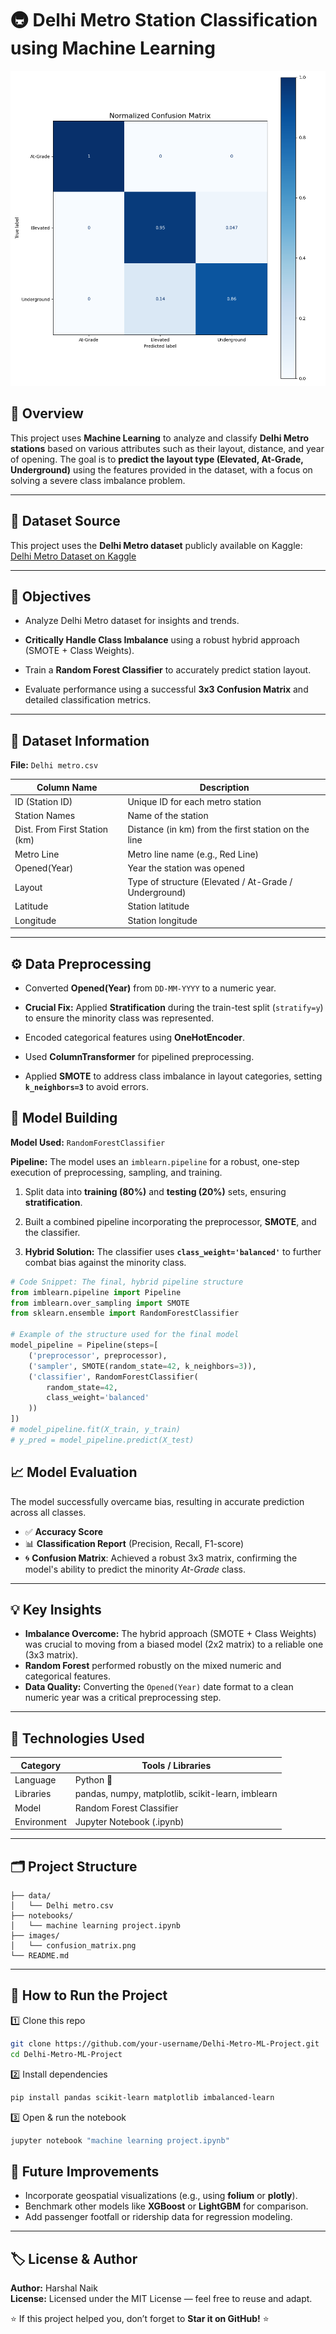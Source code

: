 # 🚇 Delhi Metro Station Classification using Machine Learning

![Final Confusion Matrix](confusion_matrix.png)

## 📘 Overview

This project uses **Machine Learning** to analyze and classify **Delhi Metro stations** based on various attributes such as their layout, distance, and year of opening. The goal is to **predict the layout type (Elevated, At-Grade, Underground)** using the features provided in the dataset, with a focus on solving a severe class imbalance problem.

---

## 🧾 Dataset Source

This project uses the **Delhi Metro dataset** publicly available on Kaggle:
[Delhi Metro Dataset on Kaggle](https://www.kaggle.com/datasets/ummiee/delhi-metro-dataset)

---

## 🧠 Objectives

* Analyze Delhi Metro dataset for insights and trends.

* **Critically Handle Class Imbalance** using a robust hybrid approach (SMOTE + Class Weights).

* Train a **Random Forest Classifier** to accurately predict station layout.

* Evaluate performance using a successful **3x3 Confusion Matrix** and detailed classification metrics.

---

## 📂 Dataset Information

**File:** `Delhi metro.csv`

| Column Name | Description | 
 | ----- | ----- | 
| ID (Station ID) | Unique ID for each metro station | 
| Station Names | Name of the station | 
| Dist. From First Station (km) | Distance (in km) from the first station on the line | 
| Metro Line | Metro line name (e.g., Red Line) | 
| Opened(Year) | Year the station was opened | 
| Layout | Type of structure (Elevated / At-Grade / Underground) | 
| Latitude | Station latitude | 
| Longitude | Station longitude | 

---

## ⚙️ Data Preprocessing

* Converted **Opened(Year)** from `DD-MM-YYYY` to a numeric year.

* **Crucial Fix:** Applied **Stratification** during the train-test split (`stratify=y`) to ensure the minority class was represented.

* Encoded categorical features using **OneHotEncoder**.

* Used **ColumnTransformer** for pipelined preprocessing.

* Applied **SMOTE** to address class imbalance in layout categories, setting **`k_neighbors=3`** to avoid errors.

## 🤖 Model Building

**Model Used:** `RandomForestClassifier`

**Pipeline:**
The model uses an `imblearn.pipeline` for a robust, one-step execution of preprocessing, sampling, and training.

1. Split data into **training (80%)** and **testing (20%)** sets, ensuring **stratification**.

2. Built a combined pipeline incorporating the preprocessor, **SMOTE**, and the classifier.

3. **Hybrid Solution:** The classifier uses **`class_weight='balanced'`** to further combat bias against the minority class.

```python
# Code Snippet: The final, hybrid pipeline structure
from imblearn.pipeline import Pipeline
from imblearn.over_sampling import SMOTE
from sklearn.ensemble import RandomForestClassifier

# Example of the structure used for the final model
model_pipeline = Pipeline(steps=[
    ('preprocessor', preprocessor), 
    ('sampler', SMOTE(random_state=42, k_neighbors=3)), 
    ('classifier', RandomForestClassifier(
        random_state=42, 
        class_weight='balanced'
    )) 
])
# model_pipeline.fit(X_train, y_train) 
# y_pred = model_pipeline.predict(X_test)
```  
## 📈 Model Evaluation
The model successfully overcame bias, resulting in accurate prediction across all classes.

- ✅ **Accuracy Score**  
- 📊 **Classification Report** (Precision, Recall, F1-score)  
- 🌀 **Confusion Matrix**: Achieved a robust 3x3 matrix, confirming the model's ability to predict the minority *At-Grade* class.  

---

## 💡 Key Insights
- **Imbalance Overcome:** The hybrid approach (SMOTE + Class Weights) was crucial to moving from a biased model (2x2 matrix) to a reliable one (3x3 matrix).  
- **Random Forest** performed robustly on the mixed numeric and categorical features.  
- **Data Quality:** Converting the `Opened(Year)` date format to a clean numeric year was a critical preprocessing step.  

---

## 🧰 Technologies Used

| Category   | Tools / Libraries |
|------------|-------------------|
| Language   | Python 🐍 |
| Libraries  | pandas, numpy, matplotlib, scikit-learn, imblearn |
| Model      | Random Forest Classifier |
| Environment| Jupyter Notebook (.ipynb) |

---

## 🗂 Project Structure
```
├── data/
│   └── Delhi metro.csv
├── notebooks/
│   └── machine learning project.ipynb
├── images/
│   └── confusion_matrix.png
└── README.md
```

---

## 🚀 How to Run the Project
1️⃣ Clone this repo  
```bash
git clone https://github.com/your-username/Delhi-Metro-ML-Project.git
cd Delhi-Metro-ML-Project
```
2️⃣ Install dependencies
```bash
pip install pandas scikit-learn matplotlib imbalanced-learn
```
3️⃣ Open & run the notebook
```bash
jupyter notebook "machine learning project.ipynb"
```
## 🌱 Future Improvements
- Incorporate geospatial visualizations (e.g., using **folium** or **plotly**).  
- Benchmark other models like **XGBoost** or **LightGBM** for comparison.  
- Add passenger footfall or ridership data for regression modeling.  

---

## 🏷️ License & Author
**Author:** Harshal Naik  
**License:** Licensed under the MIT License — feel free to reuse and adapt.  

⭐ If this project helped you, don’t forget to **Star it on GitHub!** ⭐
